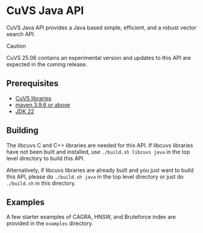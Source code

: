 # CuVS Java API


CuVS Java API provides a Java based simple, efficient, and a robust vector search API.

> [!CAUTION]
> CuVS 25.06 contains an experimental version and updates to this API are expected in the coming release.


## Prerequisites

- [CuVS libraries](https://docs.rapids.ai/api/cuvs/stable/build/#build-from-source)
- [maven 3.9.6 or above](https://maven.apache.org/download.cgi)
- [JDK 22](https://openjdk.org/projects/jdk/22/)


## Building

The libcuvs C and C++ libraries are needed for this API. If libcuvs libraries have not been built and installed, use `./build.sh libcuvs java` in the top level directory to build this API.

Alternatively, if libcuvs libraries are already built and you just want to build this API, please
do `./build.sh java` in the top level directory or just do `./build.sh` in this directory.


## Examples

A few starter examples of CAGRA, HNSW, and Bruteforce index are provided in the `examples` directory.
